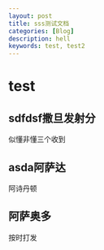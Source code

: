 ```yaml
---
layout: post
title: sss测试文档
categories: [Blog]
description: hell
keywords: test, test2
---
```


# test
sdfdsf撒旦发射分
---
似懂非懂三个收到

## asda阿萨达
阿诗丹顿

## 阿萨奥多
按时打发
